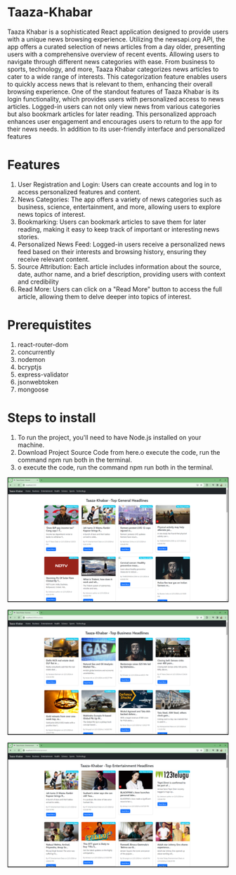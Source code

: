 <h1>Taaza-Khabar</h1>
Taaza Khabar is a sophisticated React application designed to provide users with a unique news browsing experience. Utilizing the newsapi.org API, the app offers a curated selection of news articles from a day older, presenting users with a comprehensive overview of recent events. Allowing users to navigate through different news categories with ease. From business to sports, technology, and more, Taaza Khabar categorizes news articles to cater to a wide range of interests. This categorization feature enables users to quickly access news that is relevant to them, enhancing their overall browsing experience. One of the standout features of Taaza Khabar is its login functionality, which provides users with personalized access to news articles. Logged-in users can not only view news from various categories but also bookmark articles for later reading. This personalized approach enhances user engagement and encourages users to return to the app for their news needs. In addition to its user-friendly interface and personalized features

<h1>Features</h1>

<ol>
<li>User Registration and Login: Users can create accounts and log in to access personalized features and content.</li>
<li>News Categories: The app offers a variety of news categories such as business, science, entertainment, and more, allowing users to explore news topics of interest.
</li>
<li>
Bookmarking: Users can bookmark articles to save them for later reading, making it easy to keep track of important or interesting news stories.
</li>

<li>
Personalized News Feed: Logged-in users receive a personalized news feed based on their interests and browsing history, ensuring they receive relevant content.

</li>

<li>
Source Attribution: Each article includes information about the source, date, author name, and a brief description, providing users with context and credibility
</li>

<li>Read More: Users can click on a "Read More" button to access the full article, allowing them to delve deeper into topics of interest.
</li>
</ol>



<h1>Prerequistites</h1>

<ol>
<li>react-router-dom</li>
<li>concurrently</li>
<li>nodemon</li>
<li>bcryptjs</li>
<li>express-validator</li>
<li>jsonwebtoken</li>
<li>mongoose</li>
</ol>


<h1>Steps to install</h1>

<ol>
<li>To run the project, you'll need to have Node.js installed on your machine.</li>
<li>Download Project Source Code from here.o execute the code, run the command npm run both in the terminal.</li>
<li>o execute the code, run the command npm run both in the terminal.</li>
</ol>


![alt text](image.png)

![alt text](image-1.png)

![alt text](image-2.png)
